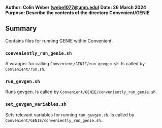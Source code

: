 **Author: Colin Weber (webe1077@umn.edu)
Date: 26 March 2024
Purpose: Describe the contents of the directory Convenient/GENIE**

## Summary
Contains files for running GENIE within Convenient.

### `conveniently_run_genie.sh`
A wrapper for calling `Convenient/GENIE/run_gevgen.sh`. Is called by `Convenient/run.sh`.

### `run_gevgen.sh`
Runs gevgen. Is called by `Convenient/GENIE/conveniently_run_genie.sh`.

### `set_gevgen_variables.sh`
Sets relevant variables for running `run_gevgen.sh`. Is called by `Convenient/GENIE/conveniently_run_genie.sh`.
	

